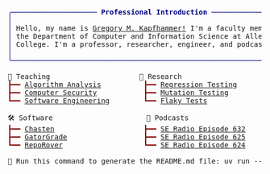 <pre style="font-family:Menlo,'DejaVu Sans Mono',consolas,'Courier New',monospace">
<span style="color: #000080; text-decoration-color: #000080">╭──────────────────── </span><span style="color: #000080; text-decoration-color: #000080; font-weight: bold">Professional Introduction</span><span style="color: #000080; text-decoration-color: #000080"> ─────────────────────╮</span>
<span style="color: #000080; text-decoration-color: #000080">│</span>                                                                    <span style="color: #000080; text-decoration-color: #000080">│</span>
<span style="color: #000080; text-decoration-color: #000080">│</span> Hello, my name is <a href="https://www.gregorykapfhammer.com">Gregory M. Kapfhammer!</a> I&#x27;m a faculty member in   <span style="color: #000080; text-decoration-color: #000080">│</span>
<span style="color: #000080; text-decoration-color: #000080">│</span> the Department of Computer and Information Science at Allegheny    <span style="color: #000080; text-decoration-color: #000080">│</span>
<span style="color: #000080; text-decoration-color: #000080">│</span> College. I&#x27;m a professor, researcher, engineer, and podcaster.     <span style="color: #000080; text-decoration-color: #000080">│</span>
<span style="color: #000080; text-decoration-color: #000080">│</span>                                                                    <span style="color: #000080; text-decoration-color: #000080">│</span>
<span style="color: #000080; text-decoration-color: #000080">╰────────────────────────────────────────────────────────────────────╯</span>

🎉 Teaching                     🔬 Research                                                   
<span style="color: #800000; text-decoration-color: #800000">┣━━ </span><a href="https://algorithmology.org/">Algorithm Analysis</a>          <span style="color: #800000; text-decoration-color: #800000">┣━━ </span><a href="https://www.gregorykapfhammer.com/research/papers/#category=test-suite%20prioritization">Regression Testing</a>                                        
<span style="color: #800000; text-decoration-color: #800000">┣━━ </span><a href="https://securitysynapse.org/">Computer Security</a>           <span style="color: #800000; text-decoration-color: #800000">┣━━ </span><a href="https://www.gregorykapfhammer.com/research/papers/#category=mutation%20testing">Mutation Testing</a>                                          
<span style="color: #800000; text-decoration-color: #800000">┗━━ </span><a href="https://developerdevelopment.com/">Software Engineering</a>        <span style="color: #800000; text-decoration-color: #800000">┗━━ </span><a href="https://www.gregorykapfhammer.com/research/papers/#category=flaky%20tests">Flaky Tests</a>                                               

🛠️ Software                      🎤 Podcasts                                                   
<span style="color: #800000; text-decoration-color: #800000">┣━━ </span><a href="https://github.com/AstuteSource/chasten">Chasten</a>                     <span style="color: #800000; text-decoration-color: #800000">┣━━ </span><a href="https://se-radio.net/2024/09/se-radio-632-goran-petrovic-on-mutation-testing-at-google/">SE Radio Episode 632</a>                                      
<span style="color: #800000; text-decoration-color: #800000">┣━━ </span><a href="https://github.com/GatorEducator/gatorgrade">GatorGrade</a>                  <span style="color: #800000; text-decoration-color: #800000">┣━━ </span><a href="https://se-radio.net/2024/07/se-radio-625-jonathan-schneider-on-automated-refactoring-with-openrewrite/">SE Radio Episode 625</a>                                      
<span style="color: #800000; text-decoration-color: #800000">┗━━ </span><a href="https://github.com/GatorEducator/reporover">RepoRover</a>                   <span style="color: #800000; text-decoration-color: #800000">┗━━ </span><a href="https://se-radio.net/2024/07/se-radio-624-marcelo-trylesinski-on-fastapi/">SE Radio Episode 624</a>                                      

🚧 Run this command to generate the README.md file: uv run --with rich generate-readme.py
</pre>
